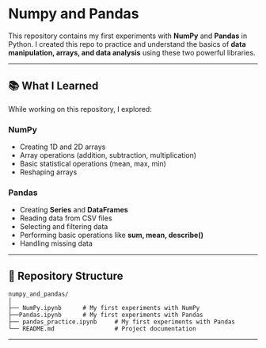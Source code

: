 # Numpy and Pandas

This repository contains my first experiments with **NumPy** and **Pandas** in Python.
I created this repo to practice and understand the basics of **data manipulation, arrays, and data analysis** using these two powerful libraries.

---

## 📚 What I Learned

While working on this repository, I explored:

### **NumPy**

* Creating 1D and 2D arrays
* Array operations (addition, subtraction, multiplication)
* Basic statistical operations (mean, max, min)
* Reshaping arrays

### **Pandas**

* Creating **Series** and **DataFrames**
* Reading data from CSV files
* Selecting and filtering data
* Performing basic operations like **sum, mean, describe()**
* Handling missing data

---

## 📂 Repository Structure

```
numpy_and_pandas/
│
├── NumPy.ipynb      # My first experiments with NumPy
├──Pandas.ipynb      # My first experiments with Pandas
├── pandas_practice.ipynb     # My first experiments with Pandas
└── README.md                 # Project documentation
```
---

